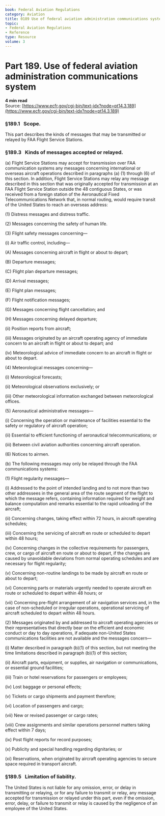 ```yaml
---
book: Federal Aviation Regulations
category: Aviation
title: 0189 Use of federal aviation administration communications system
topic:
- Federal Aviation Regulations
- Reference
type: Resource
volume: 3
---
```


# Part 189. Use of federal aviation administration communications system
**4 min read**  
Source: [https://www.ecfr.gov/cgi-bin/text-idx?node=pt14.3.189](https://www.ecfr.gov/cgi-bin/text-idx?node=pt14.3.189)

<div>

### §189.1   Scope.

This part describes the kinds of messages that may be transmitted or relayed by FAA Flight Service Stations.

### §189.3   Kinds of messages accepted or relayed.

\(a\) Flight Service Stations may accept for transmission over FAA communication systems any messages concerning international or overseas aircraft operations described in paragraphs (a) (1) through (6) of this section. In addition, Flight Service Stations may relay any message described in this section that was originally accepted for transmission at an FAA Flight Service Station outside the 48 contiguous States, or was received from a foreign station of the Aeronautical Fixed Telecommunications Network that, in normal routing, would require transit of the United States to reach an overseas address:

\(1\) Distress messages and distress traffic.

\(2\) Messages concerning the safety of human life.

\(3\) Flight safety messages concerning—

\(i\) Air traffic control, including—

\(A\) Messages concerning aircraft in flight or about to depart;

\(B\) Departure messages;

\(C\) Flight plan departure messages;

\(D\) Arrival messages;

\(E\) Flight plan messages;

\(F\) Flight notification messages;

\(G\) Messages concerning flight cancellation; and

\(H\) Messages concerning delayed departure;

\(ii\) Position reports from aircraft;

\(iii\) Messages originated by an aircraft operating agency of immediate concern to an aircraft in flight or about to depart; and

\(iv\) Meteorological advice of immediate concern to an aircraft in flight or about to depart.

\(4\) Meteorological messages concerning—

\(i\) Meteorological forecasts;

\(ii\) Meteorological observations exclusively; or

\(iii\) Other meteorological information exchanged between meteorological offices.

\(5\) Aeronautical administrative messages—

\(i\) Concerning the operation or maintenance of facilities essential to the safety or regulatory of aircraft operation;

\(ii\) Essential to efficient functioning of aeronautical telecommunications; or

\(iii\) Between civil aviation authorities concerning aircraft operation.

\(6\) Notices to airmen.

\(b\) The following messages may only be relayed through the FAA communications systems:

\(1\) Flight regularity messages—

\(i\) Addressed to the point of intended landing and to not more than two other addressees in the general area of the route segment of the flight to which the message refers, containing information required for weight and balance computation and remarks essential to the rapid unloading of the aircraft;

\(ii\) Concerning changes, taking effect within 72 hours, in aircraft operating schedules;

\(iii\) Concerning the servicing of aircraft en route or scheduled to depart within 48 hours;

\(iv\) Concerning changes in the collective requirements for passengers, crew, or cargo of aircraft en route or about to depart, if the changes are caused by unavoidable deviations from normal operating schedules and are necessary for flight regularity;

\(v\) Concerning non-routine landings to be made by aircraft en route or about to depart;

\(vi\) Concerning parts or materials urgently needed to operate aircraft en route or scheduled to depart within 48 hours; or

\(vii\) Concerning pre-flight arrangement of air navigation services and, in the case of non-scheduled or irregular operations, operational servicing of aircraft scheduled to depart within 48 hours.

\(2\) Messages originated by and addressed to aircraft operating agencies or their representatives that directly bear on the efficient and economic conduct or day to day operations, if adequate non-United States communications facilities are not available and the messages concern—

\(i\) Matter described in paragraph (b)(1) of this section, but not meeting the time limitations described in paragraph (b)(1) of this section;

\(ii\) Aircraft parts, equipment, or supplies, air navigation or communications, or essential ground facilities;

\(iii\) Train or hotel reservations for passengers or employees;

\(iv\) Lost baggage or personal effects;

\(v\) Tickets or cargo shipments and payment therefore;

\(vi\) Location of passengers and cargo;

\(vii\) New or revised passenger or cargo rates;

\(viii\) Crew assignments and similar operations personnel matters taking effect within 7 days;

\(ix\) Post flight reports for record purposes;

\(x\) Publicity and special handling regarding dignitaries; or

\(xi\) Reservations, when originated by aircraft operating agencies to secure space required in transport aircraft.

### §189.5   Limitation of liability.

The United States is not liable for any omission, error, or delay in transmitting or relaying, or for any failure to transmit or relay, any message accepted for transmission or relayed under this part, even if the omission, error, delay, or failure to transmit or relay is caused by the negligence of an employee of the United States.

</div>